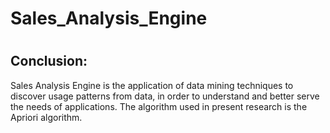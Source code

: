 # Sales_Analysis_Engine
# 
## Conclusion:
Sales Analysis Engine is the application of data mining techniques to discover usage patterns
from data, in order to understand and better serve the needs of applications. The algorithm used in present
research is the Apriori algorithm.
